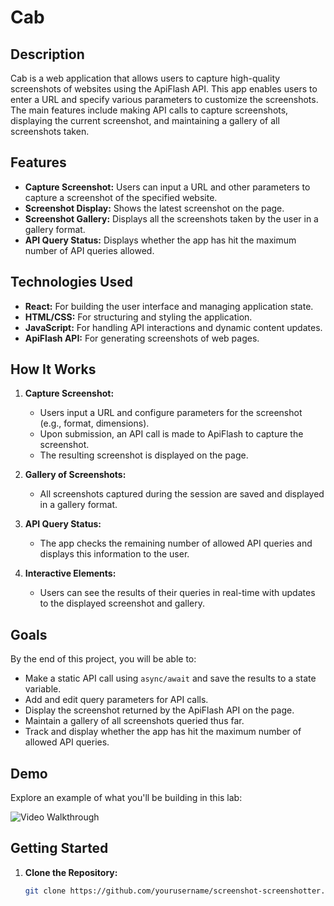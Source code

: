 # Cab

## Description

Cab is a web application that allows users to capture high-quality screenshots of websites using the ApiFlash API. This app enables users to enter a URL and specify various parameters to customize the screenshots. The main features include making API calls to capture screenshots, displaying the current screenshot, and maintaining a gallery of all screenshots taken.

## Features

- **Capture Screenshot:** Users can input a URL and other parameters to capture a screenshot of the specified website.
- **Screenshot Display:** Shows the latest screenshot on the page.
- **Screenshot Gallery:** Displays all the screenshots taken by the user in a gallery format.
- **API Query Status:** Displays whether the app has hit the maximum number of API queries allowed.

## Technologies Used

- **React:** For building the user interface and managing application state.
- **HTML/CSS:** For structuring and styling the application.
- **JavaScript:** For handling API interactions and dynamic content updates.
- **ApiFlash API:** For generating screenshots of web pages.

## How It Works

1. **Capture Screenshot:**
   - Users input a URL and configure parameters for the screenshot (e.g., format, dimensions).
   - Upon submission, an API call is made to ApiFlash to capture the screenshot.
   - The resulting screenshot is displayed on the page.

2. **Gallery of Screenshots:**
   - All screenshots captured during the session are saved and displayed in a gallery format.

3. **API Query Status:**
   - The app checks the remaining number of allowed API queries and displays this information to the user.

4. **Interactive Elements:**
   - Users can see the results of their queries in real-time with updates to the displayed screenshot and gallery.

## Goals

By the end of this project, you will be able to:

- Make a static API call using `async/await` and save the results to a state variable.
- Add and edit query parameters for API calls.
- Display the screenshot returned by the ApiFlash API on the page.
- Maintain a gallery of all screenshots queried thus far.
- Track and display whether the app has hit the maximum number of allowed API queries.

## Demo

Explore an example of what you'll be building in this lab:

![Video Walkthrough](https://github.com/vetskiver/cap/blob/master/cap-demo.gif)

## Getting Started

1. **Clone the Repository:**
   ```bash
   git clone https://github.com/yourusername/screenshot-screenshotter.git
